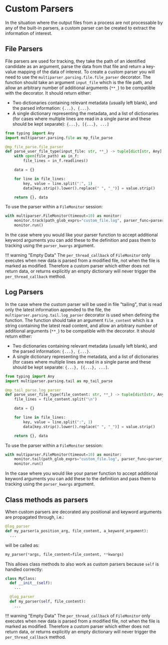 # Custom Parsers

In the situation where the output files from a process are not processable by any of the built-in parsers, a custom parser can be created to extract the information of interest.

## File Parsers

File parsers are used for tracking, they take the path of an identified candidate as an argument, parse the data from that file and return a key-value mapping of the data of interest. To create a custom parser you will need to use the `multiparser.parsing.file.file_parser` decorator. The function should take an argument `input_file` which is the file path, and allow an arbitrary number of additional arguments (`**_`) to be compatible with the decorator. It should return either:

  - Two dictionaries containing relevant metadata (usually left blank), and the parsed information: `{...}, {...}`.
  - A single dictionary representing the metadata, and a list of dictionaries (for cases where multiple lines are read in a single parse and these should be kept separate): `{...}, [{...}, ...]`

```python
from typing import Any
import multiparser.parsing.file as mp_file_parse

@mp_file_parse.file_parser
def parse_user_file_type(input_file: str, **_) -> tuple[dict[str, Any], dict[str, Any]]:
    with open(file_path) as in_f:
        file_lines = in_f.readlines()

    data = {}

    for line in file_lines:
        key, value = line.split(":", 1)
        data[key.strip().lower().replace(" ", "_")] = value.strip()

    return {}, data
```

To use the parser within a `FileMonitor` session:

```python
with multiparser.FileMonitor(timeout=10) as monitor:
    monitor.track(path_glob_exprs="custom_file.log", parser_func=parser_user_file_type)
    monitor.run()
```

In the case where you would like your parser function to accept additional keyword arguments you can add these
to the definition and pass them to tracking using the `parser_kwargs` argument.

!!! warning "Empty Data"
    The `per_thread_callback` of `FileMonitor` only executes when new data is parsed from a modified file,
    not when the file is marked as modified. Therefore a custom parser which either does not return data, or
    returns explicitly an empty dictionary will never trigger the `per_thread_callback` method.

## Log Parsers

In the case where the custom parser will be used in file "tailing", that is read only the latest information appended to the file, the `multiparser.parsing.tail.log_parser` decorator is used when defining the function. The function should take an argument `file_content` which is a string containing the latest read content, and allow an arbitrary number of additional arguments (`**_`) to be compatible with the decorator. It should return either:

   - Two dictionaries containing relevant metadata (usually left blank), and the parsed information: `{...}, {...}`.
   - A single dictionary representing the metadata, and a list of dictionaries (for cases where multiple lines are read in a single parse and these should be kept separate: `{...}, [{...}, ...]`.

```python
from typing import Any
import multiparser.parsing.tail as mp_tail_parse

@mp_tail_parse.log_parser
def parse_user_file_type(file_content: str, **_) -> tuple[dict[str, Any], dict[str, Any]]:
    file_lines = file_content.split("\n")

    data = {}

    for line in file_lines:
        key, value = line.split(":", 1)
        data[key.strip().lower().replace(" ", "_")] = value.strip()

    return {}, data
```

To use the parser within a `FileMonitor` session:

```python
with multiparser.FileMonitor(timeout=10) as monitor:
    monitor.tail(path_glob_exprs="custom_file.log", parser_func=parser_user_file_type)
    monitor.run()
```

In the case where you would like your parser function to accept additional keyword arguments you can add these
to the definition and pass them to tracking using the `parser_kwargs` argument.

## Class methods as parsers

When custom parsers are decorated any positional and keyword arguments are propagated through, i.e.:

```python
@log_parser
def my_parser(a_position_arg, file_content, a_keyword_argument):
  ...
```

will be called as:

```python
my_parser(*args, file_content=file_content, **kwargs)
```

This allows class methods to also work as custom parsers because `self` is handled correctly:

```python
class MyClass:
  def __init__(self):
    ...

  @log_parser
  def my_parser(self, file_content):
    ...
```

!!! warning "Empty Data"
    The `per_thread_callback` of `FileMonitor` only executes when new data is parsed from a modified file,
    not when the file is marked as modified. Therefore a custom parser which either does not return data, or
    returns explicitly an empty dictionary will never trigger the `per_thread_callback` method.
